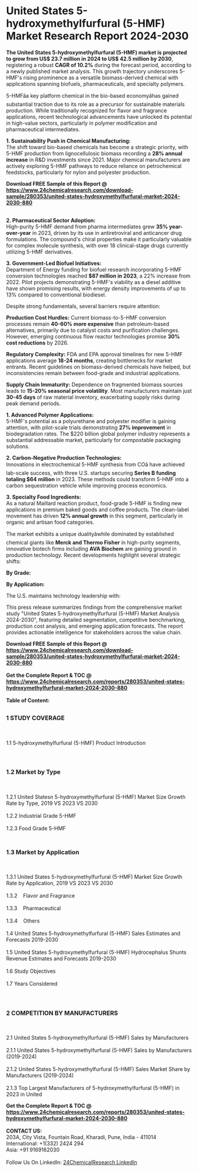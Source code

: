 <h1>United States 5-hydroxymethylfurfural (5-HMF)  Market Research Report 2024-2030</h1><p><strong>The United States 5-hydroxymethylfurfural (5-HMF) market is projected to grow from US$ 23.7 million in 2024 to US$ 42.5 million by 2030</strong>, registering a robust <strong>CAGR of 10.2%</strong> during the forecast period, according to a newly published market analysis. This growth trajectory underscores 5-HMF's rising prominence as a versatile biomass-derived chemical with applications spanning biofuels, pharmaceuticals, and specialty polymers.</p><p>5-HMFâa key platform chemical in the bio-based economyâhas gained substantial traction due to its role as a precursor for sustainable materials production. While traditionally recognized for flavor and fragrance applications, recent technological advancements have unlocked its potential in high-value sectors, particularly in polymer modification and pharmaceutical intermediates.</p><p><strong>1. Sustainability Push in Chemical Manufacturing:</strong><br>
The shift toward bio-based chemicals has become a strategic priority, with 5-HMF production from lignocellulosic biomass recording a <strong>28% annual increase</strong> in R&amp;D investments since 2021. Major chemical manufacturers are actively exploring 5-HMF pathways to reduce reliance on petrochemical feedstocks, particularly for nylon and polyester production.</p><div><b>Download FREE Sample of this Report @ 
            <a href="https://www.24chemicalresearch.com/download-sample/280353/united-states-hydroxymethylfurfural-market-2024-2030-880">
            https://www.24chemicalresearch.com/download-sample/280353/united-states-hydroxymethylfurfural-market-2024-2030-880</a></b></div><br><p><strong>2. Pharmaceutical Sector Adoption:</strong><br>
High-purity 5-HMF demand from pharma intermediates grew <strong>35% year-over-year</strong> in 2023, driven by its use in antiretroviral and anticancer drug formulations. The compound's chiral properties make it particularly valuable for complex molecule synthesis, with over 18 clinical-stage drugs currently utilizing 5-HMF derivatives.</p><p><strong>3. Government-Led Biofuel Initiatives:</strong><br>
Department of Energy funding for biofuel research incorporating 5-HMF conversion technologies reached <strong>$87 million in 2023</strong>, a 22% increase from 2022. Pilot projects demonstrating 5-HMF's viability as a diesel additive have shown promising results, with energy density improvements of up to 13% compared to conventional biodiesel.</p><p>Despite strong fundamentals, several barriers require attention:</p><p><strong>Production Cost Hurdles:</strong> Current biomass-to-5-HMF conversion processes remain <strong>40-60% more expensive</strong> than petroleum-based alternatives, primarily due to catalyst costs and purification challenges. However, emerging continuous flow reactor technologies promise <strong>30% cost reductions</strong> by 2026.</p><p><strong>Regulatory Complexity:</strong> FDA and EPA approval timelines for new 5-HMF applications average <strong>18-24 months</strong>, creating bottlenecks for market entrants. Recent guidelines on biomass-derived chemicals have helped, but inconsistencies remain between food-grade and industrial applications.</p><p><strong>Supply Chain Immaturity:</strong> Dependence on fragmented biomass sources leads to <strong>15-20% seasonal price volatility</strong>. Most manufacturers maintain just <strong>30-45 days</strong> of raw material inventory, exacerbating supply risks during peak demand periods.</p><p><strong>1. Advanced Polymer Applications:</strong><br>
5-HMF's potential as a polyurethane and polyester modifier is gaining attention, with pilot-scale trials demonstrating <strong>27% improvement</strong> in biodegradation rates. The $220 billion global polymer industry represents a substantial addressable market, particularly for compostable packaging solutions.</p><p><strong>2. Carbon-Negative Production Technologies:</strong><br>
Innovations in electrochemical 5-HMF synthesis from COâ have achieved lab-scale success, with three U.S. startups securing <strong>Series B funding totaling $64 million</strong> in 2023. These methods could transform 5-HMF into a carbon sequestration vehicle while improving process economics.</p><p><strong>3. Specialty Food Ingredients:</strong><br>
As a natural Maillard reaction product, food-grade 5-HMF is finding new applications in premium baked goods and coffee products. The clean-label movement has driven <strong>12% annual growth</strong> in this segment, particularly in organic and artisan food categories.</p><p>The market exhibits a unique dualityâwhile dominated by established chemical giants like <strong>Merck and Thermo Fisher</strong> in high-purity segments, innovative biotech firms including <strong>AVA Biochem</strong> are gaining ground in production technology. Recent developments highlight several strategic shifts:</p><p><strong>By Grade:</strong></p><p><strong>By Application:</strong></p><p>The U.S. maintains technology leadership with:</p><p>This press release summarizes findings from the comprehensive market study "United States 5-hydroxymethylfurfural (5-HMF) Market Analysis 2024-2030", featuring detailed segmentation, competitive benchmarking, production cost analysis, and emerging application forecasts. The report provides actionable intelligence for stakeholders across the value chain.</p><div><b>Download FREE Sample of this Report @ 
            <a href="https://www.24chemicalresearch.com/download-sample/280353/united-states-hydroxymethylfurfural-market-2024-2030-880">
            https://www.24chemicalresearch.com/download-sample/280353/united-states-hydroxymethylfurfural-market-2024-2030-880</a></b></div><br><div><b>Get the Complete Report & TOC @ 
            <a href="https://www.24chemicalresearch.com/reports/280353/united-states-hydroxymethylfurfural-market-2024-2030-880">
            https://www.24chemicalresearch.com/reports/280353/united-states-hydroxymethylfurfural-market-2024-2030-880</a></b></div><br>
            <b>Table of Content:</b><p><h2><span style="font-size:16px"><strong>1 STUDY COVERAGE</strong></span></h2><br />
<p>1.1 5-hydroxymethylfurfural (5-HMF)  Product Introduction</p><br />
<h2><span style="font-size:16px"><strong>1.2 Market by Type</strong></span></h2><br />
<p>1.2.1 United Statesn 5-hydroxymethylfurfural (5-HMF)  Market Size Growth Rate by Type, 2019 VS 2023 VS 2030<br /><br />
1.2.2 Industrial Grade 5-HMF&nbsp;&nbsp; &nbsp;<br /><br />
1.2.3 Food Grade 5-HMF<br /><br />
<h2><span style="font-size:16px"><strong>1.3 Market by Application</strong></span></h2><br />
<p>1.3.1 United States 5-hydroxymethylfurfural (5-HMF)  Market Size Growth Rate by Application, 2019 VS 2023 VS 2030<br /><br />
1.3.2&nbsp;&nbsp; &nbsp;Flavor and Fragrance<br /><br />
1.3.3&nbsp;&nbsp; &nbsp;Pharmaceutical<br /><br />
1.3.4&nbsp;&nbsp; &nbsp;Others<br /><br />
1.4 United States 5-hydroxymethylfurfural (5-HMF)  Sales Estimates and Forecasts 2019-2030<br /><br />
1.5 United States 5-hydroxymethylfurfural (5-HMF)  Hydrocephalus Shunts Revenue Estimates and Forecasts 2019-2030<br /><br />
1.6 Study Objectives<br /><br />
1.7 Years Considered</p><br />
<h2><span style="font-size:16px"><strong>2 COMPETITION BY MANUFACTURERS</strong></span></h2><br />
<p>2.1 United States 5-hydroxymethylfurfural (5-HMF)  Sales by Manufacturers<br /><br />
2.1.1 United States 5-hydroxymethylfurfural (5-HMF)  Sales by Manufacturers (2019-2024)<br /><br />
2.1.2 United States 5-hydroxymethylfurfural (5-HMF)  Sales Market Share by Manufacturers (2019-2024)<br /><br />
2.1.3 Top Largest Manufacturers of 5-hydroxymethylfurfural (5-HMF)  in 2023 in United</p><div><b>Get the Complete Report & TOC @ 
            <a href="https://www.24chemicalresearch.com/reports/280353/united-states-hydroxymethylfurfural-market-2024-2030-880">
            https://www.24chemicalresearch.com/reports/280353/united-states-hydroxymethylfurfural-market-2024-2030-880</a></b></div><br><b>CONTACT US:</b><br>
            203A, City Vista, Fountain Road, Kharadi, Pune, India - 411014<br>
            International: +1(332) 2424 294<br>
            Asia: +91 9169162030 <br><br>
            Follow Us On LinkedIn: <a href="https://www.linkedin.com/company/24chemicalresearch/">24ChemicalResearch LinkedIn</a>